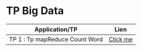 # TP Big Data 
| Application/TP                      |  Lien                        |
|-------------------------------------|------------------------------|
| TP 1 : Tp mapReduce Count Word      | [Click me](https://github.com/RachidaTanassat/TP-Big-Data/tree/master/tp_mapReduce)|
